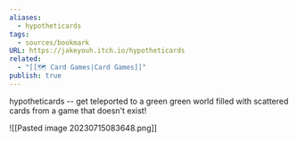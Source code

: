 ```yaml
---
aliases:
  - hypotheticards
tags:
  - sources/bookmark
URL: https://jakeyouh.itch.io/hypotheticards
related:
  - "[[🗺️ Card Games|Card Games]]"
publish: true
---
```


hypotheticards -- get teleported to a green green world filled with scattered cards from a game that doesn't exist!

![[Pasted image 20230715083648.png]]

